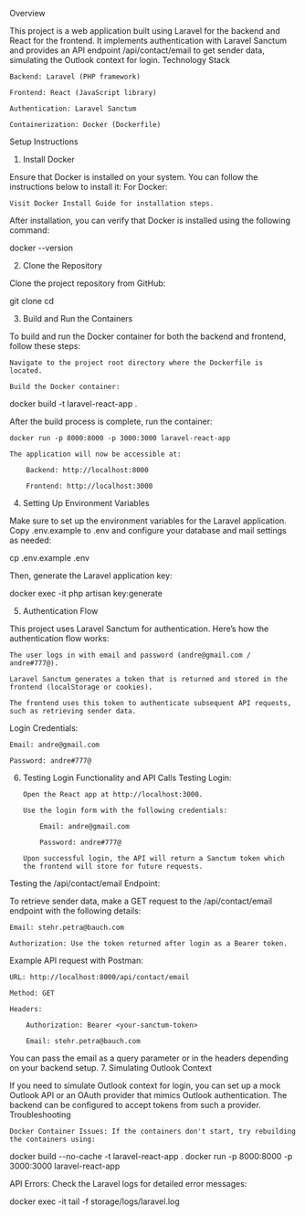 Overview

This project is a web application built using Laravel for the backend and React for the frontend. It implements authentication with Laravel Sanctum and provides an API endpoint /api/contact/email to get sender data, simulating the Outlook context for login.
Technology Stack

    Backend: Laravel (PHP framework)

    Frontend: React (JavaScript library)

    Authentication: Laravel Sanctum

    Containerization: Docker (Dockerfile)

Setup Instructions

1. Install Docker

Ensure that Docker is installed on your system. You can follow the instructions below to install it:
For Docker:

    Visit Docker Install Guide for installation steps.

After installation, you can verify that Docker is installed using the following command:

docker --version

2. Clone the Repository

Clone the project repository from GitHub:

git clone <repository-url>
cd <repository-name>

3. Build and Run the Containers

To build and run the Docker container for both the backend and frontend, follow these steps:

    Navigate to the project root directory where the Dockerfile is located.

    Build the Docker container:

docker build -t laravel-react-app .

After the build process is complete, run the container:

    docker run -p 8000:8000 -p 3000:3000 laravel-react-app

    The application will now be accessible at:

        Backend: http://localhost:8000

        Frontend: http://localhost:3000

4. Setting Up Environment Variables

Make sure to set up the environment variables for the Laravel application. Copy .env.example to .env and configure your database and mail settings as needed:

cp .env.example .env

Then, generate the Laravel application key:

docker exec -it <container-name> php artisan key:generate

5. Authentication Flow

This project uses Laravel Sanctum for authentication. Here’s how the authentication flow works:

    The user logs in with email and password (andre@gmail.com / andre#777@).

    Laravel Sanctum generates a token that is returned and stored in the frontend (localStorage or cookies).

    The frontend uses this token to authenticate subsequent API requests, such as retrieving sender data.

Login Credentials:

    Email: andre@gmail.com

    Password: andre#777@

6.  Testing Login Functionality and API Calls
    Testing Login:

        Open the React app at http://localhost:3000.

        Use the login form with the following credentials:

            Email: andre@gmail.com

            Password: andre#777@

        Upon successful login, the API will return a Sanctum token which the frontend will store for future requests.

Testing the /api/contact/email Endpoint:

To retrieve sender data, make a GET request to the /api/contact/email endpoint with the following details:

    Email: stehr.petra@bauch.com

    Authorization: Use the token returned after login as a Bearer token.

Example API request with Postman:

    URL: http://localhost:8000/api/contact/email

    Method: GET

    Headers:

        Authorization: Bearer <your-sanctum-token>

        Email: stehr.petra@bauch.com

You can pass the email as a query parameter or in the headers depending on your backend setup. 7. Simulating Outlook Context

If you need to simulate Outlook context for login, you can set up a mock Outlook API or an OAuth provider that mimics Outlook authentication. The backend can be configured to accept tokens from such a provider.
Troubleshooting

    Docker Container Issues: If the containers don't start, try rebuilding the containers using:

docker build --no-cache -t laravel-react-app .
docker run -p 8000:8000 -p 3000:3000 laravel-react-app

API Errors: Check the Laravel logs for detailed error messages:

docker exec -it <container-name> tail -f storage/logs/laravel.log
